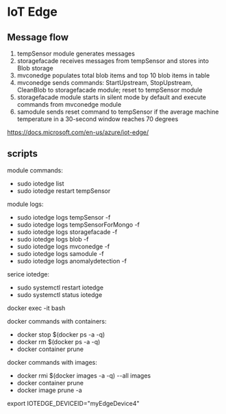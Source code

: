 # IoT Edge

## Message flow 
1. tempSensor module generates messages
2. storagefacade receives messages from tempSensor and stores into Blob storage
3. mvconedge populates total blob items and top 10 blob items in table
4. mvconedge sends commands: StartUpstream, StopUpstream, CleanBlob to storagefacade module; reset to tempSensor module
5. storagefacade module starts in silent mode by default and execute commands from mvconedge module
6. samodule sends reset command to tempSensor if the average machine temperature in a 30-second window reaches 70 degrees

https://docs.microsoft.com/en-us/azure/iot-edge/

## scripts

module commands:
* sudo iotedge list
* sudo iotedge restart tempSensor

module logs:
* sudo iotedge logs tempSensor -f
* sudo iotedge logs tempSensorForMongo -f
* sudo iotedge logs storagefacade -f
* sudo iotedge logs blob -f
* sudo iotedge logs mvconedge -f
* sudo iotedge logs samodule -f
* sudo iotedge logs anomalydetection -f

serice iotedge:
* sudo systemctl restart iotedge
* sudo systemctl status iotedge

docker exec -it <mycontainer> bash

docker commands with containers:
* docker stop $(docker ps -a -q)
* docker rm $(docker ps -a -q)
* docker container prune

docker commands with images:
* docker rmi $(docker images -a -q) --all images
* docker container prune
* docker image prune -a

export IOTEDGE_DEVICEID="myEdgeDevice4"